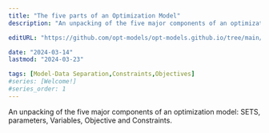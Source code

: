 ```yaml
---
title: "The five parts of an Optimization Model"
description: "An unpacking of the five major components of an optimization model: SETS, parameters, Variables, Objective and Constraints."

editURL: "https://github.com/opt-models/opt-models.github.io/tree/main/content/compendium/optimization-model-parts/index.md"

date: "2024-03-14"
lastmod: "2024-03-23"

tags: [Model-Data Separation,Constraints,Objectives]
#series: [Welcome!]
#series_order: 1
---
```


An unpacking of the five major components of an optimization model: SETS, parameters, Variables, Objective and Constraints.
